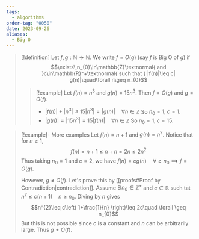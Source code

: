 ```yaml
---
tags:
  - algorithms
order-tag: "0050"
date: 2023-09-26
aliases:
  - Big O
---
```

>[!definition]
>Let $f,g:\mathbb{N}\to \mathbb{N}$. We write $f=O(g)$ (say $f$ is Big O of $g$) if
>$$\exists\,n_{0}\in\mathbb{Z}\textnormal{ and }c\in\mathbb{R}^+\textnormal{ such that } |f(n)|\leq c| g(n)|\quad\forall n\geq n_{0}$$
>
>>[!example]
>>Let $f(n)=n^3$ and $g(n)=15n^3$. Then $f=O(g)$ and $g=O(f)$.
>>- $|f(n)|+|n^3|\leq 15|n^{3}|=|g(n)|\quad\forall n\in\mathbb{Z}$
>>So $n_{0}=1,\;c=1$.
>>- $|g(n)|=|15n^3|=15|f(n)|\quad\forall n\in\mathbb{Z}$
>>So $n_{0}=1,\;c=15$.
>

>[!example]- More examples
>Let $f(n)=n+1$ and $g(n)=n^{2}$. Notice that for $n\geq 1,$
>$$f(n)=n+1\leq n+n=2n\leq 2n^{2}$$
>Thus taking $n_{0}=1$ and $c=2$, we have $f(n)=cg(n)\quad\forall \geq n_{0}\implies f=O(g)$.
>
>However, $g\neq O(f)$.
>Let's prove this by [[proofs#Proof by Contradiction|contradiction]].
>Assume $\exists\,n_{0}\in\mathbb{Z}^+$ and $c\in\mathbb{R}$ such tat $n^{2}\leq c(n+1)\quad n\geq n_{0}$.
>Diving by $n$ gives
>$$n^{2}\leq c\left( 1+\frac{1}{n} \right)\leq 2c\quad \forall \geq n_{0}$$
>But this is not possible since $c$ is a constant and $n$ can be arbitrarily large. Thus $g\neq O(f)$.

